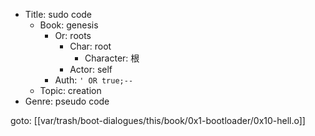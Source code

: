 
- Title: sudo code
    - Book: genesis
        - Or: roots
            - Char: root
                - Character: 根
            - Actor: self
        - Auth: `' OR true;--`
    - Topic: creation
- Genre: pseudo code

goto: [[var/trash/boot-dialogues/this/book/0x1-bootloader/0x10-hell.o]]
